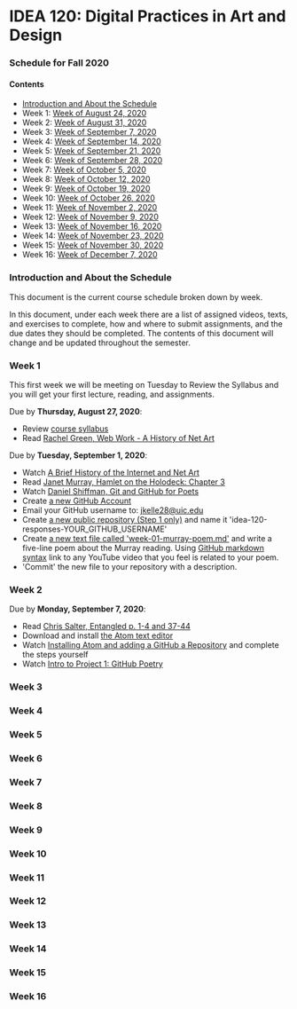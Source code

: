 # IDEA 120: Digital Practices in Art and Design
### Schedule for Fall 2020

#### Contents
* [Introduction and About the Schedule](#introduction-and-about-the-schedule)
* Week 1: [Week of August 24, 2020](#week-1)
* Week 2: [Week of August 31, 2020](#week-2)
* Week 3: [Week of September 7, 2020](#week-3)
* Week 4: [Week of September 14, 2020](#week-4)
* Week 5: [Week of September 21, 2020](#week-5)
* Week 6: [Week of September 28, 2020](#week-6)
* Week 7: [Week of October 5, 2020](#week-7)
* Week 8: [Week of October 12, 2020](#week-8)
* Week 9: [Week of October 19, 2020](#week-9)
* Week 10: [Week of October 26, 2020](#week-10)
* Week 11: [Week of November 2, 2020](#week-11)
* Week 12: [Week of November 9, 2020](#week-12)
* Week 13: [Week of November 16, 2020](#week-13)
* Week 14: [Week of November 23, 2020](#week-14)
* Week 15: [Week of November 30, 2020](#week-15)
* Week 16: [Week of December 7, 2020](#week-16)

### Introduction and About the Schedule

This document is the current course schedule broken down by week.

In this document, under each week there are a list of assigned videos, texts, and exercises to complete, how and where to submit assignments, and the due dates they should be completed.  The contents of this document will change and be updated throughout the semester.

### Week 1

This first week we will be meeting on Tuesday to Review the Syllabus and you will get your first lecture, reading, and assignments.

Due by **Thursday, August 27, 2020**:
* Review [course syllabus](SYLLABUS.md)
* Read [Rachel Green, Web Work - A History of Net Art](/week_01_week_of_08-24-2020/readings/Greene_Rachel_2000_Web_Work_A_History_of_Internet_Art.pdf)

Due by **Tuesday, September 1, 2020**:
* Watch [A Brief History of the Internet and Net Art](vimeo.com)
* Read [Janet Murray, Hamlet on the Holodeck: Chapter 3](/week_01_week_of_08-24-2020/readings/Murray_Janey_From-Additive-to-Expressive-Form.pdf)
* Watch [Daniel Shiffman, Git and GitHub for Poets](https://www.youtube.com/watch?v=BCQHnlnPusY)
* Create [a new GitHub Account](https://github.com/join)
* Email your GitHub username to: [jkelle28@uic.edu](mailto:jkelle28@uic.edu)
* Create [a new public repository (Step 1 only)](https://guides.github.com/activities/hello-world/#repository) and name it 'idea-120-responses-YOUR_GITHUB_USERNAME'
* Create [a new text file called 'week-01-murray-poem.md'](https://docs.github.com/en/github/managing-files-in-a-repository/creating-new-files) and write a five-line poem about the Murray reading. Using [GitHub markdown syntax](https://guides.github.com/features/mastering-markdown/#what) link to any YouTube video that you feel is related to your poem.
* 'Commit' the new file to your repository with a description.

### Week 2

Due by **Monday, September 7, 2020**:
* Read [Chris Salter, Entangled p. 1-4 and 37-44](/week_02_week_of_08-31-2020/readings/Salter_Chris_Entangled-selections.pdf)
* Download and install [the Atom text editor](https://atom.io/)
* Watch [Installing Atom and adding a GitHub a Repository](vimeo.com) and complete the steps yourself
* Watch [Intro to Project 1: GitHub Poetry](vimeo.com)

### Week 3

### Week 4

### Week 5

### Week 6

### Week 7

### Week 8

### Week 9

### Week 10

### Week 11

### Week 12

### Week 13

### Week 14

### Week 15

### Week 16

